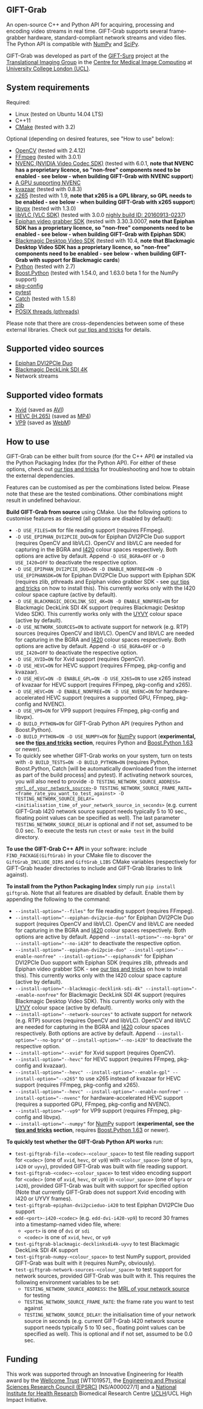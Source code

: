 GIFT-Grab
---------

An open-source C++ and Python API for acquiring, processing and encoding video streams in real time.
GIFT-Grab supports several frame-grabber hardware, standard-compliant network streams and video files.
The Python API is compatible with [NumPy][numpy] and [SciPy][scipy].

GIFT-Grab was developed as part of the [GIFT-Surg][giftsurg] project at the [Translational Imaging Group][tig] in the [Centre for Medical Image Computing][cmic] at [University College London (UCL)][ucl].

[scipy]: https://www.scipy.org/
[numpy]: http://www.numpy.org/


System requirements
-------------------

Required:

* Linux (tested on Ubuntu 14.04 LTS)
* C++11
* [CMake](https://cmake.org/) (tested with 3.2)

Optional (depending on desired features, see "How to use" below):

* [OpenCV](http://www.opencv.org/) (tested with 2.4.12)
* [FFmpeg](https://ffmpeg.org/) (tested with 3.0.1)
* [NVENC (NVIDIA Video Codec SDK)](https://developer.nvidia.com/nvidia-video-codec-sdk) (tested with 6.0.1, **note that NVENC has a proprietary licence, so "non-free" components need to be enabled - see below - when building GIFT-Grab with NVENC support**)
* [A GPU supporting NVENC](https://developer.nvidia.com/nvidia-video-codec-sdk)
* [kvazaar](https://github.com/ultravideo/kvazaar) (tested with 0.8.3)
* [x265](http://x265.org/) (tested with 1.9, **note that x265 is a GPL library, so GPL needs to be enabled - see below - when building GIFT-Grab with x265 support**)
* [libvpx](https://www.webmproject.org/code/) (tested with 1.3.0)
* [libVLC (VLC SDK)](https://wiki.videolan.org/LibVLC/) (tested with 3.0.0 [nighly build ID: 20160913-0237](http://nightlies.videolan.org/build/source/?C=M;O=D))
* [Epiphan video grabber SDK](https://www.epiphan.com/support/) (tested with 3.30.3.0007, **note that Epiphan SDK has a proprietary licence, so "non-free" components need to be enabled - see below - when building GIFT-Grab with Epiphan SDK**)
* [Blackmagic Desktop Video SDK](https://www.blackmagicdesign.com/support) (tested with 10.4, **note that Blackmagic Desktop Video SDK has a proprietary licence, so "non-free" components need to be enabled - see below - when building GIFT-Grab with support for Blackmagic cards**)
* [Python](https://www.python.org/) (tested with 2.7)
* [Boost.Python](http://www.boost.org/doc/libs/release/libs/python/) (tested with 1.54.0, and 1.63.0 beta 1 for the NumPy support)
* [pkg-config](https://www.freedesktop.org/wiki/Software/pkg-config/)
* [pytest](http://doc.pytest.org/en/latest/)
* [Catch](https://github.com/philsquared/Catch) (tested with 1.5.8)
* [zlib](http://www.zlib.net/)
* [POSIX threads (pthreads)](http://pubs.opengroup.org/onlinepubs/9699919799/basedefs/pthread.h.html)

Please note that there are cross-dependencies between some of these external libraries. Check out [our tips and tricks](doc/tips.md) for details.

Supported video sources
-----------------------

* [Epiphan DVI2PCIe Duo](http://www.epiphan.com/products/dvi2pcie-duo/)
* [Blackmagic DeckLink SDI 4K](https://www.blackmagicdesign.com/products/decklink/models)
* Network streams

Supported video formats
-----------------------

* [Xvid](https://www.xvid.com/) (saved as [AVI](https://msdn.microsoft.com/en-us/library/windows/desktop/dd318189(v=vs.85).aspx))
* [HEVC (H.265)](http://www.itu.int/ITU-T/recommendations/rec.aspx?rec=11885) (saved as [MP4](http://www.iso.org/iso/catalogue_detail.htm?csnumber=38538))
* [VP9](http://www.webmproject.org/vp9/) (saved as [WebM](https://www.webmproject.org/users/))

How to use
----------

GIFT-Grab can be either built from source (for the C++ API) **or** installed via the Python Packaging Index (for the Python API). For either of these options, check out [our tips and tricks](doc/tips.md) for troubleshooting and how to obtain the external dependencies.

Features can be customised as per the combinations listed below. Please note that these are the tested combinations. Other combinations might result in undefined behaviour.

**Build GIFT-Grab from source** using CMake. Use the following options to customise features as desired (all options are disabled by default):

* `-D USE_FILES=ON` for file reading support (requires FFmpeg).
* `-D USE_EPIPHAN_DVI2PCIE_DUO=ON` for Epiphan DVI2PCIe Duo support (requires OpenCV and libVLC). OpenCV and libVLC are needed for capturing in the BGRA and [I420](https://wiki.videolan.org/YUV/#I420) colour spaces respectively. Both options are active by default. Append `-D USE_BGRA=OFF` or `-D USE_I420=OFF` to deactivate the respective option.
* `-D USE_EPIPHAN_DVI2PCIE_DUO=ON -D ENABLE_NONFREE=ON -D USE_EPIPHANSDK=ON` for Epiphan DVI2PCIe Duo support with Epiphan SDK (requires zlib, pthreads and Epiphan video grabber SDK - see [our tips and tricks](doc/tips.md) on how to install this). This currently works only with the I420 colour space capture (active by default).
* `-D USE_BLACKMAGIC_DECKLINK_SDI_4K=ON -D ENABLE_NONFREE=ON` for Blackmagic DeckLink SDI 4K support (requires Blackmagic Desktop Video SDK). This currently works only with the [UYVY](https://wiki.videolan.org/YUV#UYVY) colour space (active by default).
* `-D USE_NETWORK_SOURCES=ON` to activate support for network (e.g. RTP) sources (requires OpenCV and libVLC). OpenCV and libVLC are needed for capturing in the BGRA and [I420](https://wiki.videolan.org/YUV/#I420) colour spaces respectively. Both options are active by default. Append `-D USE_BGRA=OFF` or `-D USE_I420=OFF` to deactivate the respective option.
* `-D USE_XVID=ON` for Xvid support (requires OpenCV).
* `-D USE_HEVC=ON` for HEVC support (requires FFmpeg, pkg-config and kvazaar).
* `-D USE_HEVC=ON -D ENABLE_GPL=ON -D USE_X265=ON` to use x265 instead of kvazaar for HEVC support (requires FFmpeg, pkg-config and x265).
* `-D USE_HEVC=ON -D ENABLE_NONFREE=ON -D USE_NVENC=ON` for hardware-accelerated HEVC support (requires a supported GPU, FFmpeg, pkg-config and NVENC).
* `-D USE_VP9=ON` for VP9 support (requires FFmpeg, pkg-config and libvpx).
* `-D BUILD_PYTHON=ON` for GIFT-Grab Python API (requires Python and Boost.Python).
* `-D BUILD_PYTHON=ON -D USE_NUMPY=ON` for [NumPy](http://www.numpy.org/) support (**experimental, see the [tips and tricks](doc/tips.md) section**, requires Python and [Boost.Python 1.63](http://www.boost.org/doc/libs/1_63_0_b1/libs/python/doc/html/numpy/index.html) or newer).
* To quickly see whether GIFT-Grab works on your system, turn on tests with `-D BUILD_TESTS=ON -D BUILD_PYTHON=ON` (requires Python, Boost.Python, Catch [will be automatically downloaded from the internet as part of the build process] and pytest). If activating network sources, you will also need to provide `-D TESTING_NETWORK_SOURCE_ADDRESS=`[`<mrl_of_your_network_source>`](https://wiki.videolan.org/Media_resource_locator)`-D TESTING_NETWORK_SOURCE_FRAME_RATE=<frame_rate_you_want_to_test_against> -D TESTING_NETWORK_SOURCE_DELAY=<initialisation_time_of_your_network_source_in_seconds>` (e.g. current GIFT-Grab I420 network source support needs typically 5 to 10 sec., floating point values can be specified as well). The last parameter `TESTING_NETWORK_SOURCE_DELAY` is optional and if not set, assumed to be 0.0 sec. To execute the tests run `ctest` or `make test` in the build directory.

**To use the GIFT-Grab C++ API** in your software: include `FIND_PACKAGE(GiftGrab)` in your CMake file to discover the `GiftGrab_INCLUDE_DIRS` and `GiftGrab_LIBS` CMake variables (respectively for GIFT-Grab header directories to include and GIFT-Grab libraries to link against).

**To install from the Python Packaging Index** simply run `pip install giftgrab`. Note that all features are disabled by default. Enable them by appending the following to the command:

* `--install-option="--files"` for file reading support (requires FFmpeg).
* `--install-option="--epiphan-dvi2pcie-duo"` for Epiphan DVI2PCIe Duo support (requires OpenCV and libVLC). OpenCV and libVLC are needed for capturing in the BGRA and [I420](https://wiki.videolan.org/YUV/#I420) colour spaces respectively. Both options are active by default. Append `--install-option="--no-bgra"` or `--install-option="--no-i420"` to deactivate the respective option.
* `--install-option="--epiphan-dvi2pcie-duo" --install-option="--enable-nonfree" --install-option="--epiphansdk"` for Epiphan DVI2PCIe Duo support with Epiphan SDK (requires zlib, pthreads and Epiphan video grabber SDK - see [our tips and tricks](doc/tips.md) on how to install this). This currently works only with the I420 colour space capture (active by default).
* `--install-option="--blackmagic-decklink-sdi-4k" --install-option="--enable-nonfree"` for Blackmagic DeckLink SDI 4K support (requires Blackmagic Desktop Video SDK). This currently works only with the [UYVY](https://wiki.videolan.org/YUV#UYVY) colour space (active by default).
* `--install-option="--network-sources"` to activate support for network (e.g. RTP) sources (requires OpenCV and libVLC). OpenCV and libVLC are needed for capturing in the BGRA and [I420](https://wiki.videolan.org/YUV/#I420) colour spaces respectively. Both options are active by default. Append `--install-option="--no-bgra"` or `--install-option="--no-i420"` to deactivate the respective option.
* `--install-option="--xvid"` for Xvid support (requires OpenCV).
* `--install-option="--hevc"` for HEVC support (requires FFmpeg, pkg-config and kvazaar).
* `--install-option="--hevc" --install-option="--enable-gpl" --install-option="--x265"` to use x265 instead of kvazaar for HEVC support (requires FFmpeg, pkg-config and x265).
* `--install-option="--hevc" --install-option="--enable-nonfree" --install-option="--nvenc"` for hardware-accelerated HEVC support (requires a supported GPU, FFmpeg, pkg-config and NVENC).
* `--install-option="--vp9"` for VP9 support (requires FFmpeg, pkg-config and libvpx).
* `--install-option="--numpy"` for [NumPy](http://www.numpy.org/) support (**experimental, see the [tips and tricks](doc/tips.md) section**, requires [Boost.Python 1.63](http://www.boost.org/doc/libs/1_63_0_b1/libs/python/doc/html/numpy/index.html) or newer).

**To quickly test whether the GIFT-Grab Python API works** run:

* `test-giftgrab-file-<codec>-<colour_space>` to test file reading support for `<codec>` (one of `xvid`, `hevc`, or `vp9`) with `<colour_space>` (one of `bgra`, `i420` or `uyvy`), provided GIFT-Grab was built with file reading support.
* `test-giftgrab-<codec>-<colour_space>` to test video encoding support for `<codec>` (one of `xvid`, `hevc`, or `vp9`) in `<colour_space>` (one of `bgra` or `i420`), provided GIFT-Grab was built with support for specified option (Note that currently GIFT-Grab does not support Xvid encoding with I420 or UYVY frames).
* `test-giftgrab-epiphan-dvi2pcieduo-i420` to test Epiphan DVI2PCIe Duo support
* `edd-<port>-i420-<codec>` (e.g. `edd-dvi-i420-vp9`) to record 30 frames into a timestamp-named video file, where:
   * `<port>` is one of `dvi` or `sdi`
   * `<codec>` is one of `xvid`, `hevc`, or `vp9`
* `test-giftgrab-blackmagic-decklinksdi4k-uyvy` to test Blackmagic DeckLink SDI 4K support
* `test-giftgrab-numpy-<colour_space>` to test NumPy support, provided GIFT-Grab was built with it (requires NumPy, obviously).
* `test-giftgrab-network-sources-<colour_space>` to test support for network sources, provided GIFT-Grab was built with it. This requires the following environment variables to be set:
   * `TESTING_NETWORK_SOURCE_ADDRESS`: the [MRL of your network source](https://wiki.videolan.org/Media_resource_locator) for testing
   * `TESTING_NETWORK_SOURCE_FRAME_RATE`: the frame rate you want to test against
   * `TESTING_NETWORK_SOURCE_DELAY`: the initialisation time of your network source in seconds (e.g. current GIFT-Grab I420 network source support needs typically 5 to 10 sec., floating point values can be specified as well). This is optional and if not set, assumed to be 0.0 sec.

Funding
-------

This work was supported through an Innovative Engineering for Health award by the [Wellcome Trust][wellcometrust] [WT101957], the [Engineering and Physical Sciences Research Council (EPSRC)][epsrc] [NS/A000027/1] and a [National Institute for Health Research][nihr] Biomedical Research Centre [UCLH][uclh]/UCL High Impact Initiative.


[tig]: http://cmictig.cs.ucl.ac.uk
[giftsurg]: http://www.gift-surg.ac.uk
[cmic]: http://cmic.cs.ucl.ac.uk
[ucl]: http://www.ucl.ac.uk
[nihr]: http://www.nihr.ac.uk/research
[uclh]: http://www.uclh.nhs.uk
[epsrc]: http://www.epsrc.ac.uk
[wellcometrust]: http://www.wellcome.ac.uk
